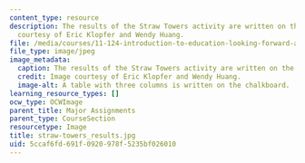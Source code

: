 ```yaml
---
content_type: resource
description: The results of the Straw Towers activity are written on the board. Image
  courtesy of Eric Klopfer and Wendy Huang.
file: /media/courses/11-124-introduction-to-education-looking-forward-and-looking-back-on-education-fall-2011/5ccaf6fd691f0920978f5235bf026010_straw-towers_results.jpg
file_type: image/jpeg
image_metadata:
  caption: The results of the Straw Towers activity are written on the board.
  credit: Image courtesy of Eric Klopfer and Wendy Huang.
  image-alt: A table with three columns is written on the chalkboard.
learning_resource_types: []
ocw_type: OCWImage
parent_title: Major Assignments
parent_type: CourseSection
resourcetype: Image
title: straw-towers_results.jpg
uid: 5ccaf6fd-691f-0920-978f-5235bf026010
---
```

